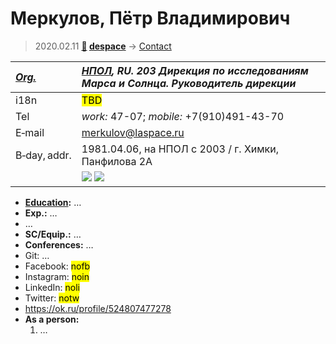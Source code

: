 # Меркулов, Пётр Владимирович
> 2020.02.11 **[🚀](../index/index.md) [despace](index.md)** → [Contact](contact.md)

|*[Org.](contact.md)*|*[НПОЛ](zz_НПОЛ.md), RU. 203 Дирекция по исследованиям Марса и Солнца. Руководитель дирекции*|
|:--|:--|
|i18n| <mark>TBD</mark> |
|Tel| *work:* 47-07; *mobile:* +7(910)491-43-70 |
|E‑mail| <merkulov@laspace.ru> |
|B‑day, addr.| 1981.04.06, на НПОЛ с 2003 / г. Химки, Панфилова 2А |
|| [![](f/contact/m/merkulov_001_photo_thumb.jpg)](f/contact/m/merkulov_001_photo.jpg) [![](f/contact/m/merkulov_001_sign_thumb.jpg)](f/contact/m/merkulov_001_sign.png) |

   - **[Education](edu.md):** …
   - **Exp.:** …
   - …
   - **SC/Equip.:** …
   - **Conferences:** …
   - Git: …
   - Facebook: <mark>nofb</mark>
   - Instagram: <mark>noin</mark>
   - LinkedIn: <mark>noli</mark>
   - Twitter: <mark>notw</mark>
   - <https://ok.ru/profile/524807477278>
   - **As a person:**
      1. …
